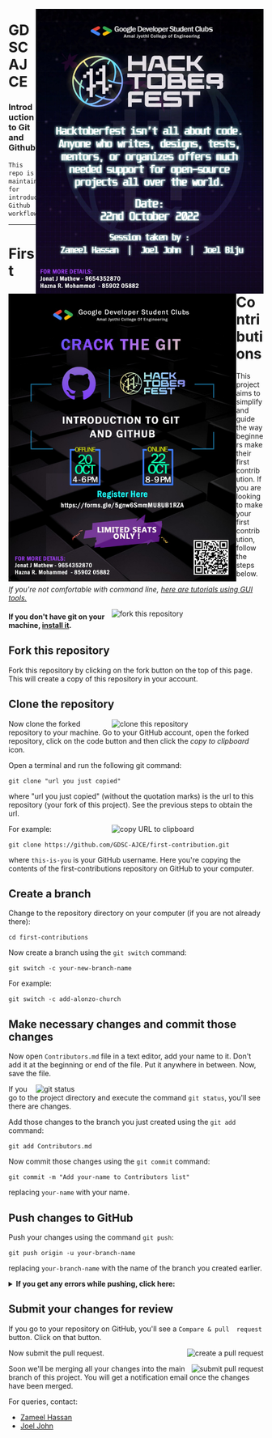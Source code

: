 <img align="right" width="450" 
src="images/hero.jpeg" 
alt="intro to git and github" />

<img align="left" width="450" 
src="images/hero2.jpeg" 
alt="intro to git and github" />

# GDSC AJCE
### Introduction to Git and Github
	This repo is maintained for introducing Github workflows

<hr>

# First Contributions

This project aims to simplify and guide the way beginners make their first 
contribution. If you are looking to make your first contribution, follow 
the steps below.

_If you're not comfortable with command line, [here are tutorials using GUI tools.](#tutorials-using-other-tools)_


<img align="right" width="300" 
src="https://firstcontributions.github.io/assets/Readme/fork.png" 
alt="fork this repository" />

#### If you don't have git on your machine, [install it](https://help.github.com/articles/set-up-git/).

## Fork this repository

Fork this repository by clicking on the fork button on the top of this 
page.
This will create a copy of this repository in your account.

## Clone the repository

<img align="right" width="300" 
src="https://firstcontributions.github.io/assets/Readme/clone.png" 
alt="clone this repository" />

Now clone the forked repository to your machine. Go to your GitHub 
account, open the forked repository, click on the code button and then 
click the _copy to clipboard_ icon.

Open a terminal and run the following git command:

```
git clone "url you just copied"
```

where "url you just copied" (without the quotation marks) is the url to 
this repository (your fork of this project). See the previous steps to 
obtain the url.

<img align="right" width="300" 
src="https://firstcontributions.github.io/assets/Readme/copy-to-clipboard.png" 
alt="copy URL to clipboard" />

For example:

```
git clone https://github.com/GDSC-AJCE/first-contribution.git
```

where `this-is-you` is your GitHub username. Here you're copying the 
contents of the first-contributions repository on GitHub to your computer.

## Create a branch

Change to the repository directory on your computer (if you are not 
already there):

```
cd first-contributions
```

Now create a branch using the `git switch` command:

```
git switch -c your-new-branch-name
```

For example:

```
git switch -c add-alonzo-church
```

## Make necessary changes and commit those changes

Now open `Contributors.md` file in a text editor, add your name to it. 
Don't add it at the beginning or end of the file. Put it anywhere in 
between. Now, save the file.

<img align="right" width="450" 
src="https://firstcontributions.github.io/assets/Readme/git-status.png" 
alt="git status" />

If you go to the project directory and execute the command `git status`, 
you'll see there are changes.

Add those changes to the branch you just created using the `git add` 
command:

```
git add Contributors.md
```

Now commit those changes using the `git commit` command:

```
git commit -m "Add your-name to Contributors list"
```

replacing `your-name` with your name.

## Push changes to GitHub

Push your changes using the command `git push`:

```
git push origin -u your-branch-name
```

replacing `your-branch-name` with the name of the branch you created 
earlier.

<details>
<summary> <strong>If you get any errors while pushing, click 
here:</strong> </summary>

- ### Authentication Error
     <pre>remote: Support for password authentication was removed on 
August 13, 2021. Please use a personal access token instead.
  remote: Please see 
https://github.blog/2020-12-15-token-authentication-requirements-for-git-operations/ 
for more information.
  fatal: Authentication failed for 
'https://github.com/<your-username>/first-contributions.git/'</pre>
  Go to [GitHub's 
tutorial](https://docs.github.com/en/authentication/connecting-to-github-with-ssh/adding-a-new-ssh-key-to-your-github-account) 
on generating and configuring an SSH key to your account.

</details>

## Submit your changes for review

If you go to your repository on GitHub, you'll see a `Compare & pull 
request` button. Click on that button.

<img style="float: right;" 
src="https://firstcontributions.github.io/assets/Readme/compare-and-pull.png" 
alt="create a pull request" />

Now submit the pull request.

<img style="float: right;" 
src="https://firstcontributions.github.io/assets/Readme/submit-pull-request.png" 
alt="submit pull request" />

Soon we'll be merging all your changes into the main branch of this 
project. You will get a notification email once the changes have been 
merged.


For queries, contact:
- [Zameel Hassan](https://github.com/zameel7)
- [Joel John](https://github.com/helixjoe)
